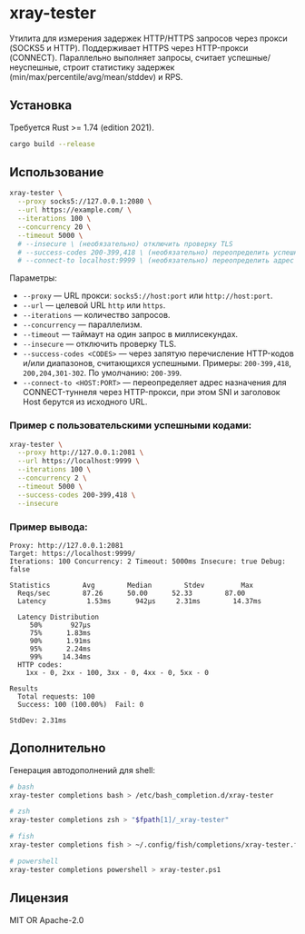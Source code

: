 # xray-tester

Утилита для измерения задержек HTTP/HTTPS запросов через прокси (SOCKS5 и HTTP). Поддерживает HTTPS через HTTP-прокси (CONNECT). Параллельно выполняет запросы, считает успешные/неуспешные, строит статистику задержек (min/max/percentile/avg/mean/stddev) и RPS.

## Установка

Требуется Rust >= 1.74 (edition 2021).

```bash
cargo build --release
```

## Использование

```bash
xray-tester \
  --proxy socks5://127.0.0.1:2080 \
  --url https://example.com/ \
  --iterations 100 \
  --concurrency 20 \
  --timeout 5000 \
  # --insecure \ (необязательно) отключить проверку TLS
  # --success-codes 200-399,418 \ (необязательно) переопределить успешные коды (по умолчанию 200-399)
  # --connect-to localhost:9999 \ (необязательно) переопределить адрес назначения для CONNECT-туннеля через HTTP-прокси
```

Параметры:
- `--proxy` — URL прокси: `socks5://host:port` или `http://host:port`.
- `--url` — целевой URL `http` или `https`.
- `--iterations` — количество запросов.
- `--concurrency` — параллелизм.
- `--timeout` — таймаут на один запрос в миллисекундах.
- `--insecure` — отключить проверку TLS.
- `--success-codes <CODES>` — через запятую перечисление HTTP-кодов и/или диапазонов, считающихся успешными. Примеры: `200-399,418`, `200,204,301-302`. По умолчанию: `200-399`.
- `--connect-to <HOST:PORT>` — переопределяет адрес назначения для CONNECT-туннеля через HTTP-прокси, при этом SNI и заголовок Host берутся из исходного URL.

### Пример с пользовательскими успешными кодами:

```bash
xray-tester \
  --proxy http://127.0.0.1:2081 \
  --url https://localhost:9999 \
  --iterations 100 \
  --concurrency 2 \
  --timeout 5000 \
  --success-codes 200-399,418 \
  --insecure
```

### Пример вывода:

```
Proxy: http://127.0.0.1:2081
Target: https://localhost:9999/
Iterations: 100 Concurrency: 2 Timeout: 5000ms Insecure: true Debug: false

Statistics        Avg        Median        Stdev         Max
  Reqs/sec        87.26      50.00      52.33        87.00
  Latency          1.53ms      942µs     2.31ms        14.37ms

  Latency Distribution
     50%       927µs
     75%      1.83ms
     90%      1.91ms
     95%      2.24ms
     99%     14.34ms
  HTTP codes:
    1xx - 0, 2xx - 100, 3xx - 0, 4xx - 0, 5xx - 0

Results
  Total requests: 100
  Success: 100 (100.00%)  Fail: 0

StdDev: 2.31ms
```


## Дополнительно

Генерация автодополнений для shell:

```bash
# bash
xray-tester completions bash > /etc/bash_completion.d/xray-tester

# zsh
xray-tester completions zsh > "$fpath[1]/_xray-tester"

# fish
xray-tester completions fish > ~/.config/fish/completions/xray-tester.fish

# powershell
xray-tester completions powershell > xray-tester.ps1
```

## Лицензия

MIT OR Apache-2.0
